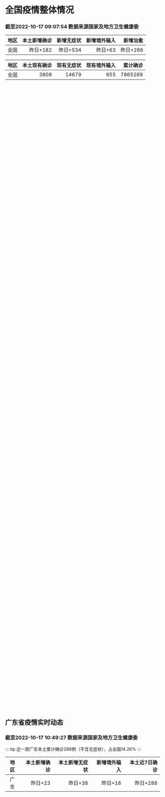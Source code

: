 
# 全国疫情整体情况
### 截至2022-10-17 09:07:54 数据来源国家及地方卫生健康委

|地区|本土新增确诊|新增无症状|新增境外输入|新增治愈|
|:--:|---:|---:|---:|---:|
|全国|昨日+182|昨日+534|昨日+63|昨日+286|

|地区|本土现有确诊|现有无症状|现有境外输入|累计确诊|
|:--:|---:|---:|---:|---:|
|全国|3808|14679|655|7865269|

<ChinaMap :dataList="dataList" :title="title"/>

<div id="chinaDayModify" style="width:100%;height:500px;margin-bottom:10px;"></div>
<div id="chinaAddHistoryData" style="width:100%;height:500px;margin-bottom:10px;"></div>
<div id="chinaNowHistoryData" style="width:100%;height:500px;margin-bottom:10px;"></div>
<div id="chinaTotalHistoryData" style="width:100%;height:500px;margin-bottom:10px;"></div>


## 广东省疫情实时动态
### 截至2022-10-17 10:49:27 数据来源国家及地方卫生健康委

::: tip 近一周广东本土累计确诊288例（不含无症状），占全国14.26%
:::

|地区|本土新增确诊|本土新增无症状|新增境外输入|本土近7日确诊|
|:--:|---:|---:|---:|---:|
|广东|昨日+23|昨日+38|昨日+18|昨日+288|

<div id="guangdongModify" style="width:100%;height:500px;margin-bottom:10px;"></div>
<div id="guangdongTotalHistory" style="width:100%;height:500px;margin-bottom:10px;"></div>
<div id="guangzhouModifyHistory" style="width:100%;height:500px;margin-bottom:10px;"></div>


<script>
import * as echarts from 'echarts'
export default {
  data(){
    return {
      title: '新增本土确诊',
      dataList: [{name: '台湾', value: 0, addList: []},{name: '香港', value: 0, addList: []},{name: '湖北', value: 0, addList: []},{name: '上海', value: 0, addList: []},{name: '吉林', value: 0, addList: []},{name: '广东', value: 23, addList: []},{name: '海南', value: 0, addList: []},{name: '四川', value: 6, addList: []},{name: '福建', value: 0, addList: []},{name: '北京', value: 13, addList: []},{name: '内蒙古', value: 13, addList: []},{name: '陕西', value: 9, addList: []},{name: '浙江', value: 20, addList: []},{name: '黑龙江', value: 7, addList: []},{name: '河南', value: 8, addList: []},{name: '山东', value: 0, addList: []},{name: '云南', value: 6, addList: []},{name: '江苏', value: 9, addList: []},{name: '天津', value: 0, addList: []},{name: '广西', value: 0, addList: []},{name: '河北', value: 0, addList: []},{name: '辽宁', value: 2, addList: []},{name: '新疆', value: 13, addList: []},{name: '湖南', value: 4, addList: []},{name: '安徽', value: 1, addList: []},{name: '江西', value: 0, addList: []},{name: '西藏', value: 2, addList: []},{name: '甘肃', value: 0, addList: []},{name: '重庆', value: 5, addList: []},{name: '贵州', value: 1, addList: []},{name: '山西', value: 40, addList: []},{name: '澳门', value: 0, addList: []},{name: '青海', value: 0, addList: []},{name: '宁夏', value: 0, addList: []},{name: '南海诸岛', value: 0, addList: []}]
    }
  },
  mounted () {
    this.chartChDay = echarts.init(document.getElementById("chinaDayModify"), "dark")
,this.chartChAdd = echarts.init(document.getElementById("chinaAddHistoryData"), "dark")
,this.chartChNow = echarts.init(document.getElementById("chinaNowHistoryData"), "dark")
,this.chartChTotal = echarts.init(document.getElementById("chinaTotalHistoryData"), "dark")
,this.chartGdMod = echarts.init(document.getElementById("guangdongModify"), "dark")
,this.chartGdTotal = echarts.init(document.getElementById("guangdongTotalHistory"), "dark")
,this.chartGzMod = echarts.init(document.getElementById("guangzhouModifyHistory"), "dark")


    const option_gd_mod = {
      title: {
        text: '广东疫情新增趋势（人）'
      },
      tooltip: {
        trigger: 'axis'
      },
      legend: {
        data: ['本土新增确诊', '本土新增无症状', '新增境外输入']
      },
      grid: {
        left: '3%',
        right: '4%',
        bottom: '3%',
        containLabel: true
      },
      toolbox: {
        feature: {
          saveAsImage: {}
        }
      },
      xAxis: {
        type: 'category',
        boundaryGap: false,
        data: ["08.19","08.20","08.21","08.22","08.23","08.24","08.25","08.26","08.27","08.28","08.29","08.30","08.31","09.01","09.02","09.03","09.04","09.05","09.06","09.07","09.08","09.09","09.10","09.11","09.12","09.13","09.14","09.15","09.16","09.17","09.18","09.19","09.20","09.21","09.22","09.23","09.24","09.25","09.26","09.27","09.28","09.29","09.30","10.01","10.02","10.03","10.04","10.05","10.06","10.07","10.08","10.09","10.10","10.11","10.12","10.13","10.14","10.15","10.16",]
      },
      yAxis: {
        type: 'value'
      },
      series: [
        {
          name: '本土新增确诊',
          type: 'line',
          stack: 'Total',
          smooth: true,
          data: [8,9,9,7,17,4,4,6,13,10,24,25,40,55,65,79,63,43,42,27,36,26,15,17,7,6,5,5,3,2,1,0,3,1,2,5,6,7,12,4,18,16,22,17,19,27,34,37,41,47,34,31,38,43,36,53,60,35,23,]
        },
        {
          name: '本土新增无症状',
          type: 'line',
          stack: 'Total',
          smooth: true,
          data: [7,9,11,1,5,2,4,2,4,3,12,21,34,41,40,24,26,17,18,12,28,6,10,11,4,3,4,1,1,1,2,1,2,2,4,0,0,5,5,2,5,15,21,10,24,16,24,27,34,27,21,24,25,11,17,21,29,29,38,]
        },
        {
          name: '新增境外输入',
          type: 'line',
          stack: 'Total',
          smooth: true,
          data: [10,9,17,17,13,16,18,15,19,12,11,10,13,16,17,18,16,16,19,6,16,23,19,21,12,11,8,10,15,7,11,15,12,13,14,15,12,19,14,15,21,15,11,29,11,19,18,19,27,10,14,27,27,14,17,15,24,18,18,]
        }
      ]
    };

    const option_gd_total = {
      title: {
        text: '广东疫情概览（人）'
      },
      tooltip: {
        trigger: 'axis'
      },
      legend: {
        data: ['累计确诊', '累计治愈']
      },
      grid: {
        left: '3%',
        right: '4%',
        bottom: '3%',
        containLabel: true
      },
      toolbox: {
        feature: {
          saveAsImage: {}
        }
      },
      xAxis: {
        type: 'category',
        boundaryGap: false,
        data: ["08.19","08.20","08.21","08.22","08.23","08.24","08.25","08.26","08.27","08.28","08.29","08.30","08.31","09.01","09.02","09.03","09.04","09.05","09.06","09.07","09.08","09.09","09.10","09.11","09.12","09.13","09.14","09.15","09.16","09.17","09.18","09.19","09.20","09.21","09.22","09.23","09.24","09.25","09.26","09.27","09.28","09.29","09.30","10.01","10.02","10.03","10.04","10.05","10.06","10.07","10.08","10.09","10.10","10.11","10.12","10.13","10.14","10.15","10.16",]
      },
      yAxis: {
        type: 'value'
      },
      series: [
        {
          name: '累计确诊',
          type: 'line',
          stack: 'Total',
          smooth: true,
          data: [8683,8701,8727,8751,8781,8801,8822,8844,8879,8898,8933,8968,9021,9092,9174,9271,9350,9413,9474,9507,9559,9608,9642,9680,9699,9716,9729,9744,9762,9771,9783,9798,9813,9827,9843,9863,9881,9905,9931,9950,9991,10022,10055,10101,10131,10177,10229,10285,10353,10410,10458,10516,10581,10638,10691,10759,10843,10896,10947,]
        },
        {
          name: '累计治愈',
          type: 'line',
          stack: 'Total',
          smooth: true,
          data: [8268,8289,8323,8343,8367,8399,8430,8470,8507,8529,8561,8591,8620,8641,8671,8708,8725,8744,8775,8804,8831,8855,8888,8923,8959,9011,9075,9140,9140,9140,9140,9140,9140,9140,9529,9529,9529,9529,9529,9529,9529,9529,9529,9529,9529,9529,9529,9529,9877,9877,9877,9972,10007,10048,10091,10127,10127,10127,10178,]
        }
      ]
    };

    const option_gz_mod = {
      title: {
        text: '广州疫情新增趋势（人）'
      },
      tooltip: {
        trigger: 'axis'
      },
      legend: {
        data: ['本土新增确诊', '本土新增无症状']
      },
      grid: {
        left: '3%',
        right: '4%',
        bottom: '3%',
        containLabel: true
      },
      toolbox: {
        feature: {
          saveAsImage: {}
        }
      },
      xAxis: {
        type: 'category',
        boundaryGap: false,
        data: ["0819","0820","0821","0822","0823","0824","0825","0826","0827","0828","0829","0830","0831","0901","0902","0903","0904","0905","0906","0907","0908","0909","0910","0911","0912","0913","0914","0915","0916","0917","0918","0919","0920","0921","0922","0923","0924","0925","0926","0927","0928","0929","0930","1001","1002","1003","1004","1005","1006","1007","1008","1009","1010","1011","1012","1013","1014","1015","1016",]
      },
      yAxis: {
        type: 'value'
      },
      series: [
        {
          name: '本土新增确诊',
          type: 'line',
          stack: 'Total',
          smooth: true,
          data: [0,0,2,0,2,0,0,0,1,1,0,5,5,3,7,4,8,5,6,3,2,0,0,0,0,0,0,0,0,1,0,0,0,0,1,4,5,2,2,0,1,1,2,0,5,10,12,14,21,17,18,5,13,6,10,25,23,20,3,]
        },
        {
          name: '本土新增无症状',
          type: 'line',
          stack: 'Total',
          smooth: true,
          data: [0,0,2,0,0,0,0,0,1,1,0,0,4,2,3,0,1,3,1,1,0,0,0,0,0,0,0,0,1,0,1,0,1,2,4,0,0,0,1,1,0,2,0,0,3,7,5,13,8,12,9,15,1,2,7,3,8,16,27,]
        }
      ]
    };

    const option_ch_day  = {
      series: [
        {
          type: 'treemap',
          data: [
            {
              name: '本土新增确诊昨日+182',
              value: 182,
            },
            {
              name: '新增无症状昨日+534',
              value: 534,
            },
            {
              name: '新增境外输入昨日+63',
              value: 63,
            },
            {
              name: '新增治愈昨日+286',
              value: 286,
            },
          ]
        }
      ]
    };

    const option_ch_add = {
      title: {
        text: '新增疫情整体走势'
      },
      tooltip: {
        trigger: 'axis'
      },
      legend: {
        data: ['本土确诊', '无症状感染', '新增境外输入']
      },
      grid: {
        left: '3%',
        right: '4%',
        bottom: '3%',
        containLabel: true
      },
      toolbox: {
        feature: {
          saveAsImage: {}
        }
      },
      xAxis: {
        type: 'category',
        boundaryGap: false,
        data: ["08.17","08.18","08.19","08.20","08.21","08.22","08.23","08.24","08.25","08.26","08.27","08.28","08.29","08.30","08.31","09.01","09.02","09.03","09.04","09.05","09.06","09.07","09.08","09.09","09.10","09.11","09.12","09.13","09.14","09.15","09.16","09.17","09.18","09.19","09.20","09.21","09.22","09.23","09.24","09.25","09.26","09.27","09.28","09.29","09.30","10.01","10.02","10.03","10.04","10.05","10.06","10.07","10.08","10.09","10.10","10.11","10.12","10.13","10.14","10.15","10.16",]
      },
      yAxis: {
        type: 'value'
      },
      series: [
        {
          name: '本土确诊',
          type: 'line',
          stack: 'Total',
          smooth: true,
          data: [614,559,578,553,360,308,380,345,262,250,259,301,349,349,307,318,440,314,303,264,323,241,259,239,179,164,188,196,126,102,76,106,92,104,123,114,121,129,159,235,173,119,106,97,106,116,189,250,223,183,216,447,441,373,427,374,322,249,291,174,182,]
        },
        {
          name: '无症状感染',
          type: 'line',
          stack: 'Total',
          smooth: true,
          data: [2810,2119,1591,1628,1464,1440,1261,1289,1239,1106,1035,1255,1368,1326,1596,1567,1379,1359,1249,1235,1247,1093,1033,994,959,785,727,762,823,746,505,930,715,525,485,512,627,624,601,597,636,625,526,625,549,432,466,626,747,1005,1267,1301,1307,1566,1662,1386,1154,1010,900,668,534,]
        },
        {
          name: '新增境外输入',
          type: 'line',
          stack: 'Total',
          smooth: true,
          data: [68,44,61,49,67,74,33,45,50,50,48,51,33,43,61,55,62,70,46,46,57,39,42,51,55,62,54,41,41,59,64,48,55,48,43,51,54,59,58,60,72,75,64,59,66,63,51,57,50,46,72,54,62,61,64,43,50,64,70,70,63,]
        }
      ]
    };

    const option_ch_now = {
      title: {
        text: '现有疫情整体走势'
      },
      tooltip: {
        trigger: 'axis'
      },
      legend: {
        data: ['本土确诊', '无症状感染', '新增境外输入']
      },
      grid: {
        left: '3%',
        right: '4%',
        bottom: '3%',
        containLabel: true
      },
      toolbox: {
        feature: {
          saveAsImage: {}
        }
      },
      xAxis: {
        type: 'category',
        boundaryGap: false,
        data: ["08.17","08.18","08.19","08.20","08.21","08.22","08.23","08.24","08.25","08.26","08.27","08.28","08.29","08.30","08.31","09.01","09.02","09.03","09.04","09.05","09.06","09.07","09.08","09.09","09.10","09.11","09.12","09.13","09.14","09.15","09.16","09.17","09.18","09.19","09.20","09.21","09.22","09.23","09.24","09.25","09.26","09.27","09.28","09.29","09.30","10.01","10.02","10.03","10.04","10.05","10.06","10.07","10.08","10.09","10.10","10.11","10.12","10.13","10.14","10.15","10.16",]
      },
      yAxis: {
        type: 'value'
      },
      series: [
        {
          name: '本土确诊',
          type: 'line',
          stack: 'Total',
          smooth: true,
          data: [6696,7061,7550,7749,7884,7679,7426,7132,7027,6660,6364,6101,5973,5834,5779,5658,5756,5636,5668,5670,5709,5713,5666,5575,5403,5083,4851,4714,4334,3681,3502,3293,3070,2881,2726,2606,2494,2477,2395,2404,2381,2378,2365,2359,2301,2314,2306,2341,2261,2263,2329,2666,2977,3240,3460,3637,3779,3824,3906,3854,3808,]
        },
        {
          name: '无症状感染',
          type: 'line',
          stack: 'Total',
          smooth: true,
          data: [716,699,693,700,699,712,660,632,621,597,568,547,510,501,519,530,551,562,559,557,571,548,560,560,567,568,566,563,550,565,586,572,576,577,571,577,564,563,552,558,585,613,632,610,608,631,623,629,615,620,628,633,641,646,644,623,618,632,657,650,655,]
        },
        {
          name: '新增境外输入',
          type: 'line',
          stack: 'Total',
          smooth: true,
          data: [16430,18156,19300,20038,20791,21414,21435,21470,21752,21618,21301,21326,21729,22052,22906,23471,23260,23287,23491,23860,24163,24009,23400,22660,22555,21919,21298,20832,20206,18729,18148,17756,17213,16241,14762,14010,13518,11627,11277,10573,10414,10373,10105,9829,9770,9618,8814,8449,8109,8069,8744,9419,10193,11206,11944,12805,13455,13998,14442,14606,14679,]
        }
      ]
    };

    const option_ch_total = {
      title: {
        text: '累计疫情整体走势'
      },
      tooltip: {
        trigger: 'axis'
      },
      legend: {
        data: ['确诊(含港澳台)', '死亡(含港澳台)']
      },
      grid: {
        left: '3%',
        right: '4%',
        bottom: '3%',
        containLabel: true
      },
      toolbox: {
        feature: {
          saveAsImage: {}
        }
      },
      xAxis: {
        type: 'category',
        boundaryGap: false,
        data: ["08.17","08.18","08.19","08.20","08.21","08.22","08.23","08.24","08.25","08.26","08.27","08.28","08.29","08.30","08.31","09.01","09.02","09.03","09.04","09.05","09.06","09.07","09.08","09.09","09.10","09.11","09.12","09.13","09.14","09.15","09.16","09.17","09.18","09.19","09.20","09.21","09.22","09.23","09.24","09.25","09.26","09.27","09.28","09.29","09.30","10.01","10.02","10.03","10.04","10.05","10.06","10.07","10.08","10.09","10.10","10.11","10.12","10.13","10.14","10.15","10.16",]
      },
      yAxis: {
        type: 'value'
      },
      series: [
        {
          name: '确诊(含港澳台)',
          type: 'line',
          stack: 'Total',
          smooth: true,
          data: [5559514,5584597,5609324,5633111,5656972,5675269,5703179,5733500,5762559,5790726,5817871,5846327,5868458,5901615,5938060,5974028,6009747,6044288,6080405,6106096,6144277,6187141,6223835,6259551,6296680,6330038,6356783,6404975,6455788,6502479,6545234,6585920,6626392,6655661,6701113,6748819,6792066,6833790,6872895,6912675,6942179,6988610,7037863,7083359,7127469,7171159,7215114,7249310,7299603,7355347,7402656,7454504,7499946,7499946,7578751,7621171,7621171,7621171,7778306,7822739,7865269,]
        },
        {
          name: '死亡(含港澳台)',
          type: 'line',
          stack: 'Total',
          smooth: true,
          data: [24322,24361,24401,24442,24471,24499,24525,24557,24603,24655,24699,24740,24766,24806,24836,24883,24927,24976,25019,25058,25088,25130,25171,25237,25275,25315,25354,25381,25428,25491,25553,25603,25671,25712,25744,25792,25868,26074,26132,26176,26244,26278,26330,26388,26446,26500,26568,26609,21422,26706,26769,26823,26823,26823,26823,26823,26823,26823,26823,26823,26823,]
        }
      ]
    };

    this.chartGdMod.setOption(option_gd_mod);
    this.chartGdTotal.setOption(option_gd_total);
    this.chartGzMod.setOption(option_gz_mod);
    this.chartChDay.setOption(option_ch_day);
    this.chartChAdd.setOption(option_ch_add);
    this.chartChNow.setOption(option_ch_now);
    this.chartChTotal.setOption(option_ch_total);

    window.onresize = () => {
      this.chartGdMod.resize()
      this.chartGdTotal.resize()
      this.chartGzMod.resize()
      this.chartChDay.resize()
      this.chartChAdd.resize()
      this.chartChNow.resize()
      this.chartChTotal.resize()
    }
  }
}
</script>

## 广东省各地区疫情情况

::: danger 136个中高风险地区
:::

|地区|本土新增确诊|本土新增无症状|本土近7日确诊|中高风险地区|
|:--:|---:|---:|---:|---:|
|深圳|+10|+5|+120|+102|
|佛山|+6|0|+22|+5|
|广州|+3|+27|+100|+12|
|中山|+2|+1|+6|+4|
|东莞|+1|+4|+10|+9|
|惠州|+1|+1|+8|+3|
|韶关|0|0|+9|0|
|珠海|0|0|+5|0|
|清远|0|0|+5|0|
|肇庆|0|0|+2|0|
|云浮|0|0|+1|0|
|汕尾|0|0|0|0|
|阳江|0|0|0|0|
|汕头|0|0|0|0|
|茂名|0|0|0|0|
|梅州|0|0|0|0|
|揭阳|0|0|0|+1|
|潮州|0|0|0|0|
|湛江|0|0|0|0|
|河源|0|0|0|0|
|江门|0|0|0|0|


## 广东疫情热点动态

  
### 10-17 14:59
::: tip 深圳市龙华区人民医院复诊通告
尊敬的市民朋友：



     根据国家和省市疫情防控要求和上级有关规定，我院自2022年10月16日（星期日）14:00起全面恢复发热门诊、门急诊、健康管理科（体检中心）医疗服务以及妇产科、儿科、...

深圳龙华

[阅读全文](https://mp.weixin.qq.com/s?__biz=MjM5NTIwODA1OA==&mid=2649692533&idx=2&sn=942c164be6457b46dc187240e3c5785b&chksm=bee7b76089903e76eef60a6bf5d06a54ecba8f8f8d860b42fade68d3799cd7a1e7fe5a61a940&mpshare=1&scene=1&srcid=1017nhJcV18NdSKlQznhFjlm&sharer_sharetime=1665991197190&sharer_shareid=d35647f873619e01ec6c2f6ddaa3a96d&version=4.0.19.6020&platform=win#rd)
:::

### 10-17 13:18
::: tip 宝安区调整高风险区、中风险区、临时管控区和低风险区
根据当前我区疫情防控工作需要，按照国务院应对新型冠状病毒肺炎疫情联防联控机制综合组《新型冠状病毒肺炎防控方案(第九版)》相关规定，经综合研判，宝安区在新安街道划定高风险区、中风险区、临时管控区和低风险...

南方都市报

[阅读全文](https://view.inews.qq.com/a/20221017A03BSO00?&chlid=news_news_top&uid=100188415180#)
:::

### 10-17 13:01
::: tip 清城区关于一名外市来清人员核酸检测异常情况的通吿
清城区关于一名外市来清人员核酸检测异常情况的通吿（第 23 号）10月17日，清城区在外市来清人员中发现1名新冠肺炎病毒核酸检测异常人员，女，18岁，10月14日凌晨从外市来到清城区，10月17日凌晨...

信息来源：南方PLUS

[阅读全文](https://h5.baike.qq.com/mobile/landing.html?docid=20221017A037R600&isNews=1&adtag=wxjk.yqssc.yqdt)
:::

### 10-17 12:26
::: tip 深圳市南山区部分区域调整风险等级
按照国务院应对新型冠状病毒肺炎疫情联防联控机制综合组《新型冠状病毒肺炎疫情防控方案（第九版）》相关规定，经专家组研判，自2022年10月17日12时起，将南山街道高风险区深华园C座降为中风险区、南山街...

北京日报客户端

[阅读全文](https://view.inews.qq.com/a/20221017A030RM00?&chlid=news_news_top&uid=100188415180#)
:::

### 10-17 09:18
::: tip 即日起，深圳这些地铁站恢复正常运营！
 最新消息！

今天（10月17日）

“深圳交通”发布提醒

即日起
这些地铁站恢复正常运营！...

深圳大件事

[阅读全文](https://mp.weixin.qq.com/s?__biz=MzA4NTczOTMzMQ==&mid=2651390437&idx=3&sn=39eb70b3af7135790e14890c732be90e&chksm=842ef3c9b3597adfe4698c971594d3217041caf403dc1984bbaae84ab384c3bf3e893c42dc3b&mpshare=1&scene=1&srcid=1017OGnVtdTVF0dIcTV48diD&sharer_sharetime=1665970600311&sharer_shareid=cf6417681f1ab593d86f6816cedb531b&version=4.0.18.6011&platform=win#rd)
:::

### 10-17 09:15
::: tip 深圳10月16日新增10例确诊病例和5例无症状感染者，详情公布
深圳卫健委通报，10月16日0-24时，深圳新增15例阳性病例。10例诊断为新冠肺炎确诊病例，5例诊断为新冠病毒无症状感染者。其中，在集中隔离观察人员中发现9例，在居家隔离医学观察人员中发现2例，在跨...

信息来源：界面新闻

[阅读全文](https://h5.baike.qq.com/mobile/landing.html?docid=20221017A01BV700&isNews=1&adtag=wxjk.yqssc.yqdt)
:::

### 10-17 09:07
::: tip 广东新增本土确诊病例23例、本土无症状感染者38例
中新网10月17日电 据广东卫健委网站消息，10月16日0-24时，广东全省新增本土确诊病例23例(广州3例，深圳10例，佛山6例，惠州1例，东莞1例，中山2例)；新增本土无症状感染者38例(广州27...

信息来源：中国新闻网

[阅读全文](https://h5.baike.qq.com/mobile/landing.html?docid=20221017A0169400&isNews=1&adtag=wxjk.yqssc.yqdt)
:::

### 10-17 08:43
::: tip 2022年10月17日广东省新冠肺炎疫情情况
                                                        　　10月16日0-24时，全省新增本土确诊病例23例（广州3例，深圳10例，佛山6例，...

信息来源：广东省卫生健康委员会

[阅读全文](https://h5.baike.qq.com/mobile/landing.html?docid=WJW202210174C351NOX&isNews=1&adtag=wxjk.yqssc.yqdt)
:::

### 10-16 23:01
::: tip 深圳市南山区新增多个高中风险区
根据当前我区疫情防控工作需要，按照国务院应对新型冠状病毒肺炎疫情联防联控机制综合组《新型冠状病毒肺炎疫情防控方案（第九版）》相关规定，经专家组研判，自2022年10月16日起，在南山街道划定高风险区、...

北京日报客户端

[阅读全文](https://view.inews.qq.com/a/20221016A06QAW00?&chlid=news_news_top&uid=100188415180#)
:::

### 10-16 22:15
::: tip 17日零时起，广东韶关浈江、武江、曲江中风险区域管控解除
自2022年10月17日零时起
浈江、武江、曲江区中风险区降为低风险区
同时解除中风险区域管控措施
全域恢复正常生活生产秩序
落实常态化疫情防控措施...

北京日报客户端

[阅读全文](https://view.inews.qq.com/a/20221016A06GT500?&chlid=news_news_top&uid=100188415180#)
:::

